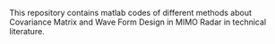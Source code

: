 This repository contains matlab codes of different methods about Covariance Matrix and Wave Form Design in MIMO Radar in technical literature.
